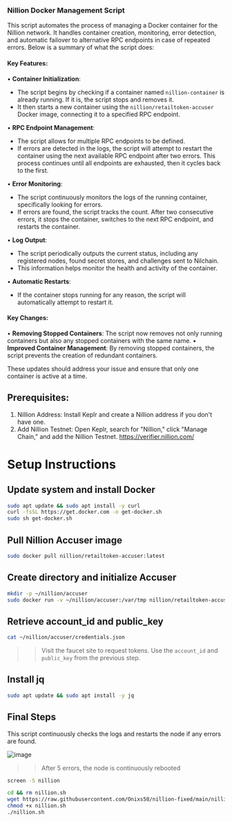 
### Nillion Docker Management Script

This script automates the process of managing a Docker container for the Nillion network. It handles container creation, monitoring, error detection, and automatic failover to alternative RPC endpoints in case of repeated errors. Below is a summary of what the script does:

#### Key Features:
• **Container Initialization**:
  - The script begins by checking if a container named `nillion-container` is already running. If it is, the script stops and removes it.
  - It then starts a new container using the `nillion/retailtoken-accuser` Docker image, connecting it to a specified RPC endpoint.

• **RPC Endpoint Management**:
  - The script allows for multiple RPC endpoints to be defined.
  - If errors are detected in the logs, the script will attempt to restart the container using the next available RPC endpoint after two errors. This process continues until all endpoints are exhausted, then it cycles back to the first.

• **Error Monitoring**:
  - The script continuously monitors the logs of the running container, specifically looking for errors.
  - If errors are found, the script tracks the count. After two consecutive errors, it stops the container, switches to the next RPC endpoint, and restarts the container.

• **Log Output**:
  - The script periodically outputs the current status, including any registered nodes, found secret stores, and challenges sent to Nilchain.
  - This information helps monitor the health and activity of the container.

• **Automatic Restarts**:
  - If the container stops running for any reason, the script will automatically attempt to restart it.

#### Key Changes:
• **Removing Stopped Containers**: The script now removes not only running containers but also any stopped containers with the same name.
• **Improved Container Management**: By removing stopped containers, the script prevents the creation of redundant containers.

These updates should address your issue and ensure that only one container is active at a time.


## Prerequisites:
1. Nillion Address: Install Keplr and create a Nillion address if you don't have one.
2. Add Nillion Testnet: Open Keplr, search for "Nillion," click "Manage Chain," and add the Nillion Testnet.
https://verifier.nillion.com/
# Setup Instructions

## Update system and install Docker
```bash
sudo apt update && sudo apt install -y curl
curl -fsSL https://get.docker.com -o get-docker.sh
sudo sh get-docker.sh
```

## Pull Nillion Accuser image
```bash
sudo docker pull nillion/retailtoken-accuser:latest
```

## Create directory and initialize Accuser
```bash
mkdir -p ~/nillion/accuser
sudo docker run -v ~/nillion/accuser:/var/tmp nillion/retailtoken-accuser:latest initialise
```

## Retrieve account_id and public_key
```bash
cat ~/nillion/accuser/credentials.json
```

>> Visit the faucet site to request tokens. Use the `account_id` and `public_key` from the previous step.



## Install jq
```bash
sudo apt update && sudo apt install -y jq
```

## Final Steps
This script continuously checks the logs and restarts the node if any errors are found.

![image](https://github.com/user-attachments/assets/3b8654ec-b674-49ad-8811-e4ef2255d3e3)



>> After 5 errors, the node is continuously rebooted

```bash
screen -S nillion
```
```bash
cd && rm nillion.sh
wget https://raw.githubusercontent.com/Onixs50/nillion-fixed/main/nillion.sh
chmod +x nillion.sh
./nillion.sh
```
